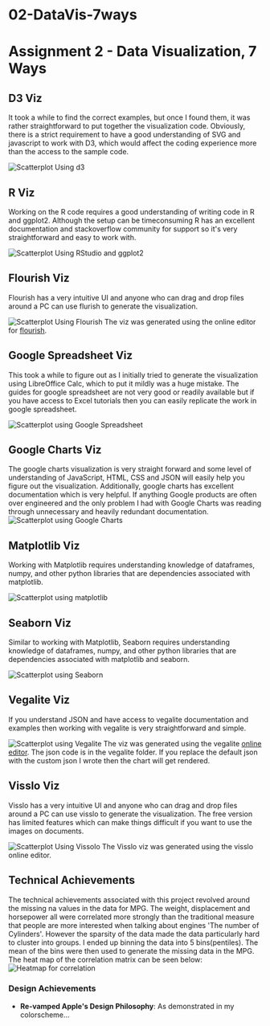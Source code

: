 # 02-DataVis-7ways

Assignment 2 - Data Visualization, 7 Ways  
===

D3 Viz
------
It took a while to find the correct examples, but once I found them, it was rather straightforward to put together the visualization code. Obviously, there is a strict requirement to have a good understanding of SVG and javascript to work with D3, which would affect the coding experience more than the access to the sample code. 

![Scatterplot Using d3](img/d3-scatter.png)


R Viz
------
Working on the R code requires a good understanding of writing code in R and ggplot2. Although the setup can be timeconsuming R has an excellent documentation and stackoverflow community for support so it's very straightforward and easy to work with. 

![Scatterplot Using RStudio and ggplot2](img/ggplot2.png)


Flourish Viz
------
Flourish has a very intuitive UI and anyone who can drag and drop files around a PC can use flurish to generate the visualization.

![Scatterplot Using Flourish](img/flourishScatter.png)
The viz was generated using the online editor for [flourish](https://app.flourish.studio/visualisation/5408923/).


Google Spreadsheet Viz
------
This took a while to figure out as I initially tried to generate the visualization using LibreOffice Calc, which to put it mildly was a huge mistake. The guides for google spreadsheet are not very good or readily available but if you have access to Excel tutorials then you can easily replicate the work in google spreadsheet.

![Scatterplot using Google Spreadsheet](img/google-spreadsheet.png)


Google Charts Viz
------
The google charts visualization is very straight forward and some level of understanding of JavaScript, HTML, CSS and JSON will easily help you figure out the visualization. Additionally, google charts has excellent documentation which is very helpful. If anything Google products are often over engineered and the only problem I had with Google Charts was reading through unnecessary and heavily redundant documentation. 
![Scatterplot using Google Charts](img/google-charts.png)


Matplotlib Viz
------
Working with Matplotlib requires understanding knowledge of dataframes, numpy, and other python libraries that are dependencies associated with matplotlib.

![Scatterplot using matplotlib](img/matplotlib.png)


Seaborn Viz
------
Similar to working with Matplotlib, Seaborn requires understanding knowledge of dataframes, numpy, and other python libraries that are dependencies associated with matplotlib and seaborn.

![Scatterplot using Seaborn](img/sns.png)


Vegalite Viz
------
If you understand JSON and have access to vegalite documentation and examples then working with vegalite is very straightforward and simple. 


![Scatterplot using Vegalite](img/vegaliteBubble.png)
The viz was generated using the vegalite [online editor](https://vega.github.io/editor/#/examples/vega-lite/circle_bubble_health_income). The json code is in the vegalite folder. If you replace the default json with the custom json I wrote then the chart will get rendered.

Visslo Viz
------
Visslo has a very intuitive UI and anyone who can drag and drop files around a PC can use visslo to generate the visualization. The free version has limited features which can make things difficult if you want to use the images on documents.

![Scatterplot Using Vissolo](img/VissloScatterplot.png)
The Visslo viz was generated using the visslo online editor.


## Technical Achievements
The technical achievements associated with this project revolved around the missing na values in the data for MPG. The weight, displacement and horsepower all were correlated more strongly than the traditional measure that people are more interested when talking about engines 'The number of Cylinders'. However the sparsity of the data made the data particularly hard to cluster into groups. I ended up binning the data into 5 bins(pentiles). The mean of the bins were then used to generate the missing data in the MPG.
The heat map of the correlation matrix can be seen below:
![Heatmap for correlation](img/correlation.png)


### Design Achievements
- **Re-vamped Apple's Design Philosophy**: As demonstrated in my colorscheme...

